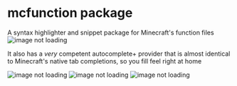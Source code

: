 # mcfunction package

A syntax highlighter and snippet package for Minecraft's function files
![image not loading](https://mryurihi.github.io/atom-mcfunction-image.png)

It also has a *very* competent autocomplete+ provider that is almost identical to Minecraft's native tab completions, so you fill feel right at home

![image not loading](https://mryurihi.github.io/atom-mcfunction-image1.png)
![image not loading](https://mryurihi.github.io/atom-mcfunction-image3.png)
![image not loading](https://mryurihi.github.io/atom-mcfunction-image4.png)
